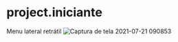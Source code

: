# project.iniciante
Menu lateral retrátil
![Captura de tela 2021-07-21 090853](https://user-images.githubusercontent.com/78046371/126486307-1092e08d-1088-4104-b130-e72178ece758.png)
